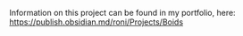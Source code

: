 Information on this project can be found in my portfolio, here: https://publish.obsidian.md/roni/Projects/Boids

